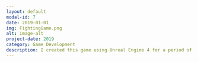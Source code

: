 ```yaml
---
layout: default
modal-id: 7
date: 2019-01-01
img: FightingGame.png
alt: image-alt
project-date: 2019
category: Game Development
description: I created this game using Unreal Engine 4 for a period of 3 months where I learnt various game development tasks such as 3D modeling, Animations, UI, Blueprint scripting, AI behaviour...
---
```

